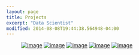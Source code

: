 ```yaml
---
layout: page
title: Projects
excerpt: "Data Scientist"
modified: 2014-08-08T19:44:38.564948-04:00
---
```


<figure class="third">
	<a href="https://github.com/reddit-analyzer/data_acq"><img src="{{ site.url }}/images/reddit.jpeg" alt="image"></a>
	<a href="https://github.com/CaptainDataCrunch/ObjectDetection"><img src="{{ site.url }}/images/car_adaboost.png" alt="image"></a>
	<a href="{{ site.url }}/blog/LoanProsper"><img src="{{ site.url }}/images/timeseries3.png" alt="image"></a>
	<a href="http://placehold.it/1200x600.jpg"><img src="http://placehold.it/600x300.jpg" alt="image"></a>
	<a href="http://placehold.it/1200x600.jpg"><img src="http://placehold.it/600x300.jpg" alt="image"></a>
	<figcaption></figcaption>
</figure>
